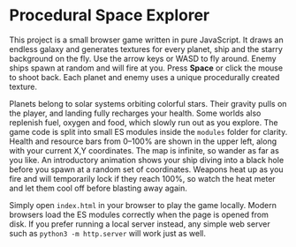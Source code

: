 # Procedural Space Explorer

This project is a small browser game written in pure JavaScript. It draws an
endless galaxy and generates textures for every planet, ship and the starry
background on the fly. Use the arrow keys or WASD to fly around. Enemy ships
spawn at random and will fire at you. Press **Space** or click the mouse to
shoot back. Each planet and enemy uses a unique procedurally created texture.

Planets belong to solar systems orbiting colorful stars. Their gravity pulls on
the player, and landing fully recharges your health. Some worlds also replenish
fuel, oxygen and food, which slowly run out as you explore. The game code is
split into small ES modules inside the `modules` folder for clarity. Health and
resource bars from 0&ndash;100% are shown in the upper left, along with your
current X,Y coordinates. The map is infinite, so wander as far as you like. An
introductory animation shows your ship diving into a black hole before you spawn
at a random set of coordinates. Weapons heat up as you fire and will temporarily
lock if they reach 100%, so watch the heat meter and let them cool off before
blasting away again.

Simply open `index.html` in your browser to play the game locally. Modern
browsers load the ES modules correctly when the page is opened from disk. If
you prefer running a local server instead, any simple web server such as
`python3 -m http.server` will work just as well.

